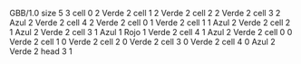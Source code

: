 <gs-board without-header> GBB/1.0
size 5 3
cell 0 2 Verde 2 
cell 1 2 Verde 2 
cell 2 2 Verde 2 
cell 3 2 Azul 2 Verde 2 
cell 4 2 Verde 2 
cell 0 1 Verde 2 
cell 1 1 Azul 2 Verde 2 
cell 2 1 Azul 2 Verde 2 
cell 3 1 Azul 1 Rojo 1 Verde 2 
cell 4 1 Azul 2 Verde 2 
cell 0 0 Verde 2 
cell 1 0 Verde 2 
cell 2 0 Verde 2 
cell 3 0 Verde 2 
cell 4 0 Azul 2 Verde 2 
head 3 1 </gs-board>